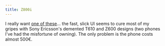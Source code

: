 ```yaml
---
title: Z800i
---
```


I really want [one of these](http://www.sonyericsson.com/spg.jsp?cc=es&lc=es&ver=4000&template=pp1_loader&php=php1_10235&zone=pp&lm=pp1&pid=10235)... the fast, slick UI seems to cure most of my gripes with Sony Ericsson's demented T610 and Z600 designs (two phones I've had the misfortune of owning). The only problem is the phone costs almost 500€.

